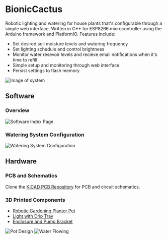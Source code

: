 # BionicCactus
Robotic lighting and watering for house plants that's configurable through a simple web interface. Written in C++ for ESP8266 microcontroller using the Arduino framework and PlatformIO. Features include:
* Set desired soil moisture levels and watering frequency
* Set lighting schedule and control brightness
* Monitor water resevoir levels and recieve email notifications when it's time to refill
* Simple setup and monitoring through web interface
* Persist settings to flash memory

![Image of system](https://github.com/samsonmking/BionicCactusESP8266/raw/master/images/system.jpg)

## Software
### Overview
![Software Index Page](https://github.com/samsonmking/BionicCactusESP8266/raw/master/images/bc_index.png)
### Watering System Configuration
![Watering System Configuration](https://github.com/samsonmking/BionicCactusESP8266/raw/master/images/bc_watering.png)

## Hardware
### PCB and Schematics
Clone the [KiCAD PCB Repository](https://github.com/samsonmking/BionicCactusPCB) for PCB and circuit schematics.

### 3D Printed Components
* [Robotic Gardening Planter Pot](https://www.thingiverse.com/thing:3351677)
* [Light with Drip Tray](https://www.thingiverse.com/thing:3351565)
* [Enclosure and Pump Bracket]()

![Pot Design](https://github.com/samsonmking/BionicCactusESP8266/raw/master/images/pot_back.jpg)
![Water Flowing](https://github.com/samsonmking/BionicCactus/raw/master/images/water.gif)
